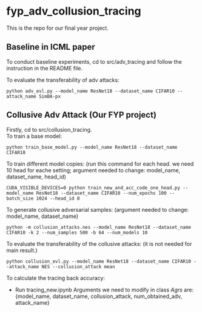 # fyp_adv_collusion_tracing
This is the repo for our final year project.

## Baseline in ICML paper
To conduct baseline experiments, cd to src/adv_tracing and follow the instruction in the README file.  

To evaluate the transferability of adv attacks:
```
python adv_evl.py --model_name ResNet18 --dataset_name CIFAR10 --attack_name SimBA-px
```

## Collusive Adv Attack (Our FYP project)
Firstly, cd to src/collusion_tracing.   
To train a base model:  
```
python train_base_model.py --model_name ResNet18 --dataset_name CIFAR10
```
To train different model copies: (run this command for each head. we need 10 head for eache setting; argument needed to change: model_name, dataset_name, head_id)
```
CUDA_VISIBLE_DEVICES=0 python train_new_and_acc_code_one_head.py --model_name ResNet18 --dataset_name CIFAR10 --num_epochs 100 --batch_size 1024 --head_id 0
``` 
To generate collusive adversarial samples: (argument needed to change: model_name, dataset_name)
```
python -m collusion_attacks.nes --model_name ResNet18 --dataset_name CIFAR10 -k 2 --num_samples 500 -b 64 --num_models 10

```
To evaluate the transferability of the collusive attacks: (it is not needed for main result.)
```
python collusion_evl.py --model_name ResNet18 --dataset_name CIFAR10 --attack_name NES --collusion_attack mean
```
To calculate the tracing back accuracy:  
- Run tracing_new.ipynb
Arguments we need to modify in class *Agrs* are: {model_name, dataset_name, collusion_attack, num_obtained_adv, attack_name}
